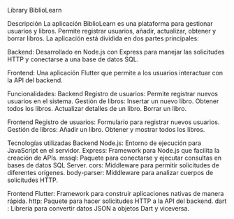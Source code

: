 Library BiblioLearn

Descripción
La aplicación BiblioLearn es una plataforma para gestionar usuarios y libros. Permite registrar usuarios, añadir, actualizar, obtener y borrar libros. La aplicación está dividida en dos partes principales:

Backend: Desarrollado en Node.js con Express para manejar las solicitudes HTTP y conectarse a una base de datos SQL.

Frontend: Una aplicación Flutter que permite a los usuarios interactuar con la API del backend.

Funcionalidades:
Backend
Registro de usuarios: Permite registrar nuevos usuarios en el sistema.
Gestión de libros:
Insertar un nuevo libro.
Obtener todos los libros.
Actualizar detalles de un libro.
Borrar un libro.

Frontend
Registro de usuarios: Formulario para registrar nuevos usuarios.
Gestión de libros:
Añadir un libro.
Obtener y mostrar todos los libros.

Tecnologías utilizadas
Backend
Node.js: Entorno de ejecución para JavaScript en el servidor.
Express: Framework para Node.js que facilita la creación de APIs.
mssql: Paquete para conectarse y ejecutar consultas en bases de datos SQL Server.
cors: Middleware para permitir solicitudes de diferentes orígenes.
body-parser: Middleware para analizar cuerpos de solicitudes HTTP.

Frontend
Flutter: Framework para construir aplicaciones nativas de manera rápida.
http: Paquete para hacer solicitudes HTTP a la API del backend.
dart
: Librería para convertir datos JSON a objetos Dart y viceversa.
